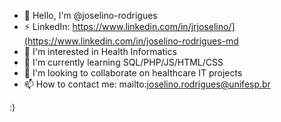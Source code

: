- 👋 Hello, I'm @joselino-rodrigues
- ⚡ LinkedIn: https://www.linkedin.com/in/jrjoselino/](https://www.linkedin.com/in/joselino-rodrigues-md
- 👀 I'm interested in Health Informatics
- 🌱 I'm currently learning SQL/PHP/JS/HTML/CSS
- 💞️ I'm looking to collaborate on healthcare IT projects
- 📫 How to contact me: mailto:joselino.rodrigues@unifesp.br

:)

<!---
joselino-rodrigues/joselino-rodrigues is a ✨ special ✨ repository because its `README.md` (this file) appears on your GitHub profile.
You can click the Preview link to take a look at your changes.
--->
